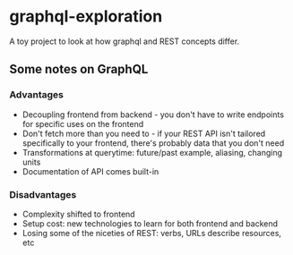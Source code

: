 # graphql-exploration
A toy project to look at how graphql and REST concepts differ.

## Some notes on GraphQL

### Advantages
* Decoupling frontend from backend - you don't have to write endpoints for specific uses on the frontend
* Don't fetch more than you need to - if your REST API isn't tailored specifically to your frontend, there's probably data that you don't need
* Transformations at querytime: future/past example, aliasing, changing units
* Documentation of API comes built-in

### Disadvantages
* Complexity shifted to frontend
* Setup cost: new technologies to learn for both frontend and backend
* Losing some of the niceties of REST: verbs, URLs describe resources, etc
